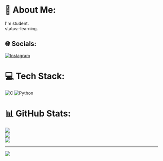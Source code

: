 # 💫 About Me:
I'm student.<br>status:-learning.


## 🌐 Socials:
[![Instagram](https://img.shields.io/badge/Instagram-%23E4405F.svg?logo=Instagram&logoColor=white)](https://instagram.com/dar.shanckm) 

# 💻 Tech Stack:
![C](https://img.shields.io/badge/c-%2300599C.svg?style=flat&logo=c&logoColor=white) ![Python](https://img.shields.io/badge/python-3670A0?style=flat&logo=python&logoColor=ffdd54)
# 📊 GitHub Stats:
![](https://github-readme-stats.vercel.app/api?username=darshan-dx&theme=gotham&hide_border=false&include_all_commits=false&count_private=true)<br/>
![](https://github-readme-streak-stats.herokuapp.com/?user=darshan-dx&theme=gotham&hide_border=false)<br/>
![](https://github-readme-stats.vercel.app/api/top-langs/?username=darshan-dx&theme=gotham&hide_border=false&include_all_commits=false&count_private=true&layout=compact)

---
[![](https://visitcount.itsvg.in/api?id=darshan-dx&icon=1&color=0)](https://visitcount.itsvg.in)

<!-- Proudly created with GPRM ( https://gprm.itsvg.in ) -->
